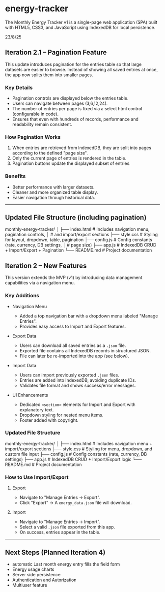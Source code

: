 # energy-tracker
The Monthly Energy Tracker v1 is a single-page web application (SPA) built with HTML5, CSS3, and JavaScript using IndexedDB for local persistence.

23/8/25
## Iteration 2.1 – Pagination Feature

This update introduces pagination for the entries table so that
large datasets are easier to browse. Instead of showing all saved
entries at once, the app now splits them into smaller pages.

### Key Details
- Pagination controls are displayed below the entries table.
- Users can navigate between pages (3,6,12,24).
- The number of entries per page is fixed via a select html control (configurable in code).
- Ensures that even with hundreds of records, performance and
  readability remain consistent.

### How Pagination Works
1. When entries are retrieved from IndexedDB, they are split into
   pages according to the defined "page size".
2. Only the current page of entries is rendered in the table.
3. Pagination buttons update the displayed subset of entries.

### Benefits
- Better performance with larger datasets.
- Cleaner and more organized table display.
- Easier navigation through historical data.

---

## Updated File Structure (including pagination)

monthly-energy-tracker/
│
├── index.html     # Includes navigation menu, pagination controls,
│                  # and import/export sections
├── style.css      # Styling for layout, dropdown, table, pagination
├── config.js      # Config constants (rate, currency, DB settings,
│                  # page size)
├── app.js         # IndexedDB CRUD + Import/Export + Pagination
└── README.md      # Project documentation


## Iteration 2 – New Features

This version extends the MVP (v1) by introducing data management
capabilities via a navigation menu.

### Key Additions
- Navigation Menu
  - Added a top navigation bar with a dropdown menu labeled
    "Manage Entries".
  - Provides easy access to Import and Export features.

- Export Data
  - Users can download all saved entries as a `.json` file.
  - Exported file contains all IndexedDB records in structured JSON.
  - File can later be re-imported into the app (see below).

- Import Data
  - Users can import previously exported `.json` files.
  - Entries are added into IndexedDB, avoiding duplicate IDs.
  - Validates file format and shows success/error messages.

- UI Enhancements
  - Dedicated `<section>` elements for Import and Export with
    explanatory text.
  - Dropdown styling for nested menu items.
  - Footer added with copyright.

### Updated File Structure

monthly-energy-tracker/
│
├── index.html     # Includes navigation menu + import/export sections
├── style.css      # Styling for menu, dropdown, and custom file input
├── config.js      # Config constants (rate, currency, DB settings)
├── app.js         # IndexedDB CRUD + Import/Export logic
└── README.md      # Project documentation

### How to Use Import/Export

1. Export
   - Navigate to "Manage Entries → Export".
   - Click "Export" → A `energy_data.json` file will download.

2. Import
   - Navigate to "Manage Entries → Import".
   - Select a valid `.json` file exported from this app.
   - On success, entries appear in the table.

---

## Next Steps (Planned Iteration 4)
- automatic Last month energy entry fills the field form 
- Energy usage charts
- Server side persistence
- Authentication and Autorization
- Multiuser feature

